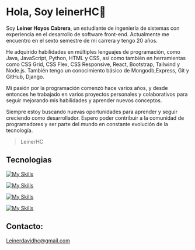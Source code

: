 # Hola, Soy leinerHC:wave:

  Soy <strong>Leiner Hoyos Cabrera</strong>, un estudiante de ingeniería de sistemas con experiencia en el desarrollo de software front-end. Actualmente me encuentro en el sexto semestre de mi carrera y tengo 20 años.

He adquirido habilidades en múltiples lenguajes de programación, como Java, JavaScript, Python, HTML y CSS, así como también en herramientas como CSS Grid, CSS Flex, CSS Responsive, React, Bootstrap, Tailwind y Node.js. También tengo un conocimiento básico de Mongodb,Express, Git y GitHub, Django.

Mi pasión por la programación comenzó hace varios años, y desde entonces he trabajado en varios proyectos personales y colaborativos para seguir mejorando mis habilidades y aprender nuevos conceptos.

Siempre estoy buscando nuevas oportunidades para aprender y seguir creciendo como desarrollador. Espero poder contribuir a la comunidad de programadores y ser parte del mundo en constante evolución de la tecnología.

> LeinerHC

## Tecnologias
[![My Skills](https://skills.thijs.gg/icons?i=js,html,css,tailwind)](https://skills.thijs.gg)

[![My Skills](https://skills.thijs.gg/icons?i=bootstrap,java,python,nodejs)](https://skills.thijs.gg)

[![My Skills](https://skills.thijs.gg/icons?i=mongodb,react,express,ts)](https://skills.thijs.gg)

[![My Skills](https://skills.thijs.gg/icons?i=git,github,django)](https://skills.thijs.gg)
## Contacto:
Leinerdavidhc@gmail.com
